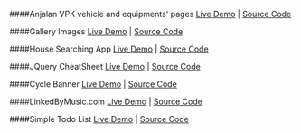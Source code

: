####Anjalan VPK vehicle and equipments' pages
[Live Demo](http://anjalanvpk.fi/sis%C3%A4lt%C3%B6/ajoneuvot) |
[Source Code](https://github.com/vinhnghi223/WEB-LAB/tree/gh-pages/anjalanvpk.fi)

####Gallery Images
[Live Demo](http://www.codingisloving.com/WEBAPPS/smallprojects/Gallery%20Images/index.html) |
[Source Code](https://github.com/vinhnghi223/WEB-LAB/tree/gh-pages/Gallery%20Images)

####House Searching App
[Live Demo](http://www.codingisloving.com/WEBAPPS/smallprojects/House%20Searching%20App/index.html) |
[Source Code](https://github.com/vinhnghi223/WEB-LAB/tree/gh-pages/House%20Searching%20App)

####JQuery CheatSheet
[Live Demo](http://www.codingisloving.com/WEBAPPS/smallprojects/JQuery%20CheatSheet/index.html) |
[Source Code](https://github.com/vinhnghi223/WEB-LAB/tree/gh-pages/JQuery%20CheatSheet)

####Cycle Banner
[Live Demo](http://www.codingisloving.com/WEBAPPS/smallprojects/jquery_cycle/index.html) |
[Source Code](https://github.com/vinhnghi223/WEB-LAB/tree/gh-pages/jquery_cycle)

####LinkedByMusic.com
[Live Demo](http://www.codingisloving.com/WEBAPPS/smallprojects/LinkedByMusic.com/index.html) |
[Source Code](https://github.com/vinhnghi223/WEB-LAB/tree/gh-pages/LinkedByMusic.com)

####Simple Todo List
[Live Demo](http://www.codingisloving.com/WEBAPPS/smallprojects/Simple%20List/index.html) |
[Source Code](https://github.com/vinhnghi223/WEB-LAB/tree/gh-pages/Simple%20List)

